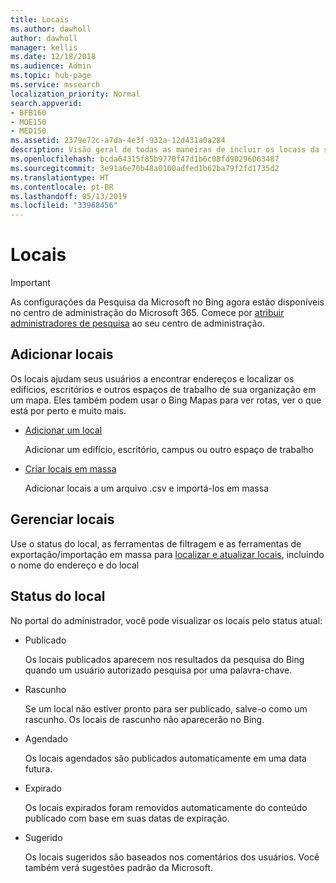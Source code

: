 ```yaml
---
title: Locais
ms.author: dawholl
author: dawholl
manager: kellis
ms.date: 12/18/2018
ms.audience: Admin
ms.topic: hub-page
ms.service: mssearch
localization_priority: Normal
search.appverid:
- BFB160
- MOE150
- MED150
ms.assetid: 2379e72c-a7da-4e3f-932a-12d431a0a284
description: Visão geral de todas as maneiras de incluir os locais da sua organização nos resultados de trabalho da Pesquisa da Microsoft
ms.openlocfilehash: bcda64315f85b9770f47d1b6c08fd90296063487
ms.sourcegitcommit: 3e91a6e70b48a0100adfed1b62ba79f2fd1735d2
ms.translationtype: HT
ms.contentlocale: pt-BR
ms.lasthandoff: 05/13/2019
ms.locfileid: "33968456"
---
```

# <a name="locations"></a>Locais

> [!IMPORTANT]
> As configurações da Pesquisa da Microsoft no Bing agora estão disponíveis no centro de administração do Microsoft 365. Comece por [atribuir administradores de pesquisa](https://docs.microsoft.com/pt-BR/microsoftsearch/setup-microsoft-search#step-2-assign-search-admin-and-search-editor) ao seu centro de administração.
    
## <a name="add-locations"></a>Adicionar locais

Os locais ajudam seus usuários a encontrar endereços e localizar os edifícios, escritórios e outros espaços de trabalho de sua organização em um mapa. Eles também podem usar o Bing Mapas para ver rotas, ver o que está por perto e muito mais.
  
- [Adicionar um local](add-a-location.md)
    
    Adicionar um edifício, escritório, campus ou outro espaço de trabalho
    
- [Criar locais em massa](bulk-create-locations.md)
    
    Adicionar locais a um arquivo .csv e importá-los em massa
    
## <a name="manage-locations"></a>Gerenciar locais

Use o status do local, as ferramentas de filtragem e as ferramentas de exportação/importação em massa para [localizar e atualizar locais](manage-locations.md), incluindo o nome do endereço e do local
  
## <a name="location-status"></a>Status do local

No portal do administrador, você pode visualizar os locais pelo status atual:
  
- Publicado
    
    Os locais publicados aparecem nos resultados da pesquisa do Bing quando um usuário autorizado pesquisa por uma palavra-chave.
    
- Rascunho
    
    Se um local não estiver pronto para ser publicado, salve-o como um rascunho. Os locais de rascunho não aparecerão no Bing.
    
- Agendado
    
    Os locais agendados são publicados automaticamente em uma data futura.
    
- Expirado
    
    Os locais expirados foram removidos automaticamente do conteúdo publicado com base em suas datas de expiração.
    
- Sugerido
    
    Os locais sugeridos são baseados nos comentários dos usuários. Você também verá sugestões padrão da Microsoft.

  

